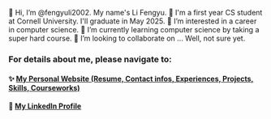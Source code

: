 👋 Hi, I’m @fengyuli2002. My name's Li Fengyu.
🏫 I'm a first year CS student at Cornell University. I'll graduate in May 2025.
👀 I’m interested in a career in computer science.
🌱 I’m currently learning computer science by taking a super hard course.
💞️ I’m looking to collaborate on ... Well, not sure yet.

### For details about me, please navigate to:
#### ✨ [My Personal Website (Resume, Contact infos, Experiences, Projects, Skills, Courseworks)](https://fengyuli2002.github.io/)
#### 🔖 [My LinkedIn Profile](https://www.linkedin.com/in/fengyuli2002/)
